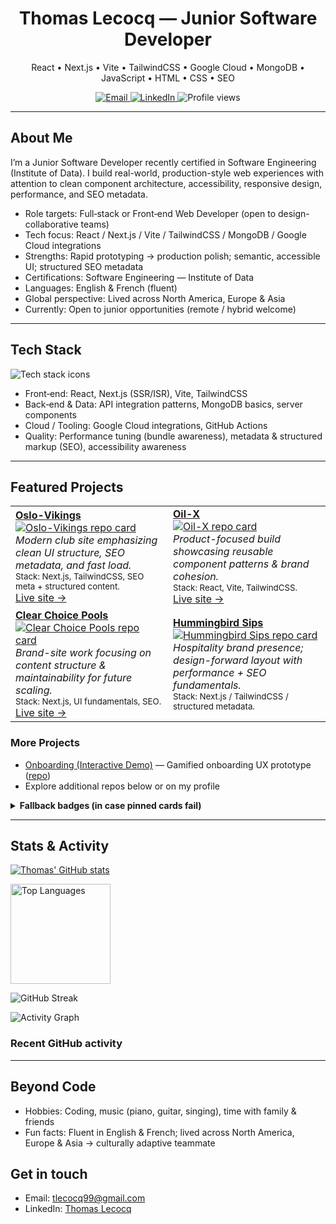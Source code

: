 <h1 align="center">Thomas Lecocq — Junior Software Developer</h1>

<p align="center">
  React • Next.js • Vite • TailwindCSS • Google Cloud • MongoDB • JavaScript • HTML • CSS • SEO
</p>

<p align="center">
  <a href="mailto:tlecocq99@gmail.com">
    <img alt="Email" src="https://img.shields.io/badge/Email-tlecocq99%40gmail.com-0078D4?style=flat&logo=gmail&logoColor=white">
  </a>
  <a href="https://www.linkedin.com/in/thomaslecocq99">
    <img alt="LinkedIn" src="https://img.shields.io/badge/LinkedIn-Thomas%20Lecocq-0A66C2?style=flat&logo=linkedin&logoColor=white">
  </a>
  <img alt="Profile views" src="https://komarev.com/ghpvc/?username=tlecocq99&style=flat&color=0e75b6" />
</p>

---

## About Me

I’m a Junior Software Developer recently certified in Software Engineering (Institute of Data). I build real-world, production-style web experiences with attention to clean component architecture, accessibility, responsive design, performance, and SEO metadata.

- Role targets: Full‑stack or Front‑end Web Developer (open to design-collaborative teams)
- Tech focus: React / Next.js / Vite / TailwindCSS / MongoDB / Google Cloud integrations
- Strengths: Rapid prototyping → production polish; semantic, accessible UI; structured SEO metadata
- Certifications: Software Engineering — Institute of Data
- Languages: English & French (fluent)
- Global perspective: Lived across North America, Europe & Asia
- Currently: Open to junior opportunities (remote / hybrid welcome)

---

## Tech Stack

<p>
  <img src="https://skillicons.dev/icons?i=react,nextjs,vite,tailwind,js,html,css,mongodb,gcp,git,github&perline=11" alt="Tech stack icons" />
</p>

- Front‑end: React, Next.js (SSR/ISR), Vite, TailwindCSS
- Back‑end & Data: API integration patterns, MongoDB basics, server components
- Cloud / Tooling: Google Cloud integrations, GitHub Actions
- Quality: Performance tuning (bundle awareness), metadata & structured markup (SEO), accessibility awareness

---

## Featured Projects

<!-- Using github-readme-stats pinned cards + fallbacks for reliability -->

<table>
<tr>
<td width="50%">
  <a href="https://oslo-vikings.vercel.app/" target="_blank"><strong>Oslo-Vikings</strong></a><br/>
  <a href="https://github.com/tlecocq99/Oslo-Vikings">
    <img alt="Oslo-Vikings repo card" src="https://github-readme-stats.vercel.app/api/pin/?username=tlecocq99&repo=Oslo-Vikings&theme=transparent&cache_seconds=7200" />
  </a>
  <br/>
  <em>Modern club site emphasizing clean UI structure, SEO metadata, and fast load.</em><br/>
  <sub>Stack: Next.js, TailwindCSS, SEO meta + structured content.</sub><br/>
  <a href="https://oslo-vikings.vercel.app/">Live site →</a>
</td>
<td width="50%">
  <a href="https://oil-x.vercel.app/" target="_blank"><strong>Oil-X</strong></a><br/>
  <a href="https://github.com/tlecocq99/Oil-X">
    <img alt="Oil-X repo card" src="https://github-readme-stats.vercel.app/api/pin/?username=tlecocq99&repo=Oil-X&theme=transparent&cache_seconds=7200" />
  </a>
  <br/>
  <em>Product-focused build showcasing reusable component patterns & brand cohesion.</em><br/>
  <sub>Stack: React, Vite, TailwindCSS.</sub><br/>
  <a href="https://oil-x.vercel.app/">Live site →</a>
</td>
</tr>
<tr>
<td width="50%">
  <a href="https://github.com/ClearChoicePools/ClearChoice" target="_blank"><strong>Clear Choice Pools</strong></a><br/>
  <a href="https://github.com/ClearChoicePools/ClearChoice">
    <img alt="Clear Choice Pools repo card" src="https://github-readme-stats.vercel.app/api/pin/?username=ClearChoicePools&repo=ClearChoice&theme=transparent&cache_seconds=7200&show_owner=true" />
  </a>
  <br/>
  <em>Brand-site work focusing on content structure & maintainability for future scaling.</em><br/>
  <sub>Stack: Next.js, UI fundamentals, SEO.</sub><br/>
  <a href="https://clearchoicepools.org/">Live site →</a>
</td>
<td width="50%">
  <a href="https://github.com/tlecocq99/HummingbirdMobileSips" target="_blank"><strong>Hummingbird Sips</strong></a><br/>
  <a href="https://github.com/tlecocq99/HummingbirdMobileSips">
    <img alt="Hummingbird Sips repo card" src="https://github-readme-stats.vercel.app/api/pin/?username=tlecocq99&repo=HummingbirdMobileSips&theme=transparent&cache_seconds=7200" />
  </a>
  <br/>
  <em>Hospitality brand presence; design-forward layout with performance + SEO fundamentals.</em><br/>
  <sub>Stack: Next.js / TailwindCSS / structured metadata.</sub>
</td>
</tr>
</table>

### More Projects
- <a href="https://onboardingfun.vercel.app/">Onboarding (Interactive Demo)</a> — Gamified onboarding UX prototype ([repo](https://github.com/tlecocq99/OnboardingFun))
- Explore additional repos below or on my profile

<details>
  <summary><strong>Fallback badges (in case pinned cards fail)</strong></summary>
  <p>
    <a href="https://github.com/tlecocq99/Oslo-Vikings">
      <img src="https://img.shields.io/github/stars/tlecocq99/Oslo-Vikings?style=flat" alt="Oslo-Vikings stars">
    </a>
    <a href="https://github.com/tlecocq99/Oil-X">
      <img src="https://img.shields.io/github/last-commit/tlecocq99/Oil-X?style=flat" alt="Oil-X last commit">
    </a>
    <a href="https://github.com/tlecocq99/HummingbirdMobileSips">
      <img src="https://img.shields.io/github/languages/top/tlecocq99/HummingbirdMobileSips?style=flat" alt="Top language Hummingbird Sips">
    </a>
    <a href="https://github.com/ClearChoicePools/ClearChoice">
      <img src="https://img.shields.io/github/issues/ClearChoicePools/ClearChoice?style=flat" alt="Issues Clear Choice">
    </a>
  </p>
</details>

---

## Stats & Activity

[![Thomas' GitHub stats](https://github-readme-stats.vercel.app/api?username=tlecocq99&show_icons=true&count_private=true&cache_seconds=7200)](https://github.com/anuraghazra/github-readme-stats)

<p>
  <img height="160" alt="Top Languages" src="https://github-readme-stats.vercel.app/api/top-langs/?username=tlecocq99&layout=compact&langs_count=8&theme=transparent&cache_seconds=7200" />
</p>
<p>
  <img alt="GitHub Streak" src="https://streak-stats.demolab.com?user=tlecocq99&theme=transparent&hide_border=true" />
</p>

<p>
  <img alt="Activity Graph" src="https://github-readme-activity-graph.vercel.app/graph?username=tlecocq99&theme=github-compact" />
</p>

### Recent GitHub activity
<!-- This section auto-updates via a GitHub Action (see .github/workflows/recent-activity.yml) -->
<!--START_SECTION:activity-->
<!--END_SECTION:activity-->

---

## Beyond Code

- Hobbies: Coding, music (piano, guitar, singing), time with family & friends
- Fun facts: Fluent in English & French; lived across North America, Europe & Asia → culturally adaptive teammate

## Get in touch

- Email: <a href="mailto:tlecocq99@gmail.com">tlecocq99@gmail.com</a>
- LinkedIn: <a href="https://www.linkedin.com/in/thomaslecocq99">Thomas Lecocq</a>
